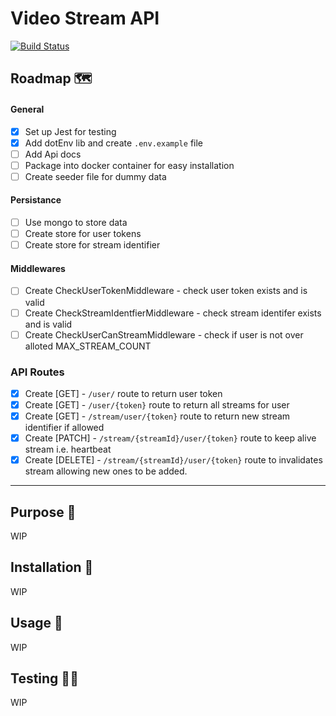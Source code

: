 # Video Stream API

[![Build Status](https://travis-ci.org/rahman95/video-stream-api.svg?branch=master)](https://travis-ci.org/rahman95/video-stream-api)

## Roadmap 🗺

#### General

- [x] Set up Jest for testing
- [x] Add dotEnv lib and create `.env.example` file
- [ ] Add Api docs
- [ ] Package into docker container for easy installation
- [ ] Create seeder file for dummy data

#### Persistance

- [ ] Use mongo to store data
- [ ] Create store for user tokens
- [ ] Create store for stream identifier

#### Middlewares

- [ ] Create CheckUserTokenMiddleware - check user token exists and is valid
- [ ] Create CheckStreamIdentfierMiddleware - check stream identifer exists and is valid
- [ ] Create CheckUserCanStreamMiddleware - check if user is not over alloted MAX_STREAM_COUNT

### API Routes

- [x] Create [GET] - `/user/` route to return user token
- [x] Create [GET] - `/user/{token}` route to return all streams for user
- [x] Create [GET] - `/stream/user/{token}` route to return new stream identifier if allowed
- [x] Create [PATCH] - `/stream/{streamId}/user/{token}` route to keep alive stream i.e. heartbeat
- [x] Create [DELETE] - `/stream/{streamId}/user/{token}` route to invalidates stream allowing new ones to be added.

---- 
## Purpose 🔎

WIP

## Installation 🎯

WIP

## Usage 🚀

WIP

## Testing 🏋️‍♀️

WIP

